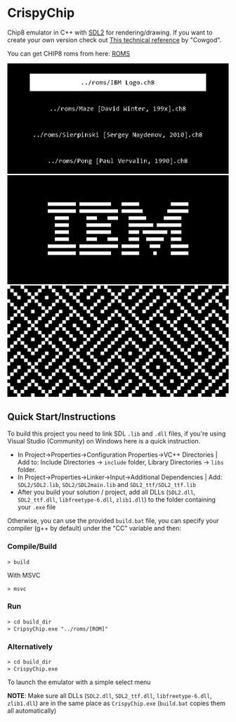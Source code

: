 # CrispyChip

Chip8 emulator in C++ with [SDL2](https://www.libsdl.org/) for rendering/drawing. If you want to
create your own version check out [This technical reference](http://devernay.free.fr/hacks/chip8/C8TECH10.HTM) by "Cowgod".

You can get CHIP8 roms from here: [ROMS](https://github.com/kripod/chip8-roms)

![menu](./img/menu.jpg)
![ibm](./img/ibm_logo.jpg)
![maze](./img/maze.jpg)

## Quick Start/Instructions

To build this project you need to link SDL `.lib` and `.dll` files, if you're using Visual Studio
(Community) on Windows here is a quick instruction.

- In Project->Properties->Configuration Properties->VC++ Directories | Add to: Include Directories -> `include` folder, Library Directories -> `libs` folder.
- In Project->Properties->Linker->Input->Additional Dependencies | Add: `SDL2/SDL2.lib`, `SDL2/SDL2main.lib` and `SDL2_ttf/SDL2_ttf.lib`
- After you build your solution / project, add all DLLs (`SDL2.dll`, `SDL2_ttf.dll`, `libfreetype-6.dll`, `zlib1.dll`) to the folder containing your `.exe` file

Otherwise, you can use the provided `build.bat` file, you can specify your compiler (g++ by default) under the "CC" variable and then:

### Compile/Build

```console
> build 
```

With MSVC

```console
> msvc 
```

### Run

```console
> cd build_dir
> CripsyChip.exe "../roms/[ROM]" 
```

### Alternatively

```console
> cd build_dir
> CrispyChip.exe
```

To launch the emulator with a simple select menu

**NOTE**: Make sure all DLLs (`SDL2.dll`, `SDL2_ttf.dll`, `libfreetype-6.dll`, `zlib1.dll`) are in the same place as `CrispyChip.exe` (`build.bat` copies them all automatically)
